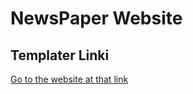 # NewsPaper Website

## Templater Linki 

[Go to the website at that link](https://the-newspaper.cmsmasters.net/)